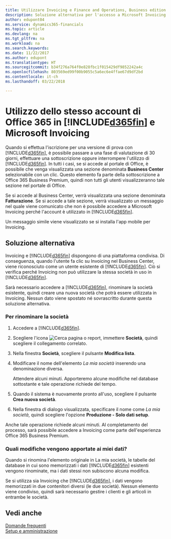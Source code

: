 ```yaml
---
title: Utilizzare Invoicing e Finance and Operations, Business edition | Documenti Microsoft
description: Soluzione alternativa per l'accesso a Microsoft Invoicing dopo aver effettuato l'iscrizione a Dynamics 365 for Finance and Operations, Business edition.
author: edupont04
ms.service: dynamics365-financials
ms.topic: article
ms.devlang: na
ms.tgt_pltfrm: na
ms.workload: na
ms.search.keywords: 
ms.date: 11/22/2017
ms.author: edupont
ms.translationtype: HT
ms.sourcegitcommit: b34f276a764f0e828fbc1f015429df9852242a4c
ms.openlocfilehash: 803569ed99f00b9055c5a6ec6e4ffae67d9df2bd
ms.contentlocale: it-ch
ms.lasthandoff: 03/22/2018

---
```

# <a name="using-the-same-office-365-account-in-included365finincludesd365finlongmdmd-and-microsoft-invoicing"></a>Utilizzo dello stesso account di Office 365 in [!INCLUDE[d365fin](includes/d365fin_long_md.md)] e Microsoft Invoicing
Quando si effettua l'iscrizione per una versione di prova con [!INCLUDE[d365fin](includes/d365fin_md.md)], è possibile passare a una fase di valutazione di 30 giorni, effettuare una sottoscrizione oppure interrompere l'utilizzo di [!INCLUDE[d365fin](includes/d365fin_md.md)]. In tutti i casi, se si accede al portale di Office, è possibile che venga visualizzata una sezione denominata **Business Center** selezionabile con un clic. Questo elemento fa parte della sottoscrizione a Office 365 Business Premium, quindi non tutti gli utenti visualizzeranno tale sezione nel portale di Office.  

Se si accede al Business Center, verrà visualizzata una sezione denominata **Fatturazione**. Se si accede a tale sezione, verrà visualizzato un messaggio nel quale viene comunicato che non è possibile accedere a Microsoft Invoicing perché l'account è utilizzato in [!INCLUDE[d365fin](includes/d365fin_md.md)].  

Un messaggio simile viene visualizzato se si installa l'app mobile per Invoicing.  

## <a name="workaround"></a>Soluzione alternativa
Invoicing e [!INCLUDE[d365fin](includes/d365fin_md.md)] dispongono di una piattaforma condivisa. Di conseguenza, quando l'utente fa clic su Invoicing nel Business Center, viene riconosciuto come un utente esistente di [!INCLUDE[d365fin](includes/d365fin_md.md)]. Ciò si verifica perché Invoicing non può utilizzare la stessa società in uso in [!INCLUDE[d365fin](includes/d365fin_md.md)].  

Sarà necessario accedere a [!INCLUDE[d365fin](includes/d365fin_md.md)], rinominare la società esistente, quindi creare una nuova società che potrà essere utilizzata in Invoicing. Nessun dato viene spostato né sovrascritto durante questa soluzione alternativa.

### <a name="to-rename-your-company"></a>Per rinominare la società
1.  Accedere a [!INCLUDE[d365fin](includes/d365fin_md.md)].  
2.  Scegliere l'icona ![Cerca pagina o report](media/ui-search/search_small.png "icona Cerca pagina o report"), immettere **Società**, quindi scegliere il collegamento correlato.  
3.  Nella finestra **Società**, scegliere il pulsante **Modifica lista**.  
4.  Modificare il nome dell'elemento *La mia società* inserendo una denominazione diversa.  

    Attendere alcuni minuti. Apporteremo alcune modifiche nel database sottostante e tale operazione richiede del tempo.
5.  Quando il sistema è nuovamente pronto all'uso, scegliere il pulsante **Crea nuova società**.  
6.  Nella finestra di dialogo visualizzata, specificare il nome come *La mia società*, quindi scegliere l'opzione **Produzione - Solo dati setup**.  

Anche tale operazione richiede alcuni minuti. Al completamento del processo, sarà possibile accedere a Invoicing come parte dell'esperienza Office 365 Business Premium.  

### <a name="what-about-my-data"></a>Quali modifiche vengono apportate ai miei dati?
Quando si rinomina l'elemento originale in La mia società, le tabelle del database in cui sono memorizzati i dati [!INCLUDE[d365fin](includes/d365fin_md.md)] esistenti vengono rinominate, ma i dati stessi non subiscono alcuna modifica.  

Se si utilizza sia Invoicing che [!INCLUDE[d365fin](includes/d365fin_md.md)], i dati vengono memorizzati in due contenitori diversi (le due società). Nessun elemento viene condiviso, quindi sarà necessario gestire i clienti e gli articoli in entrambe le società.  

## <a name="see-also"></a>Vedi anche
[Domande frequenti](across-faq.md)  
[Setup e amministrazione](admin-setup-and-administration.md)  

